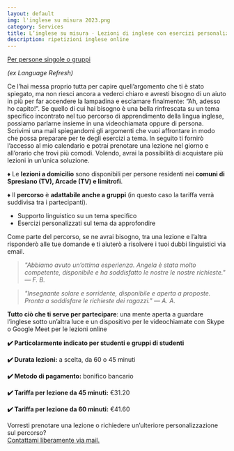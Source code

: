 ```yaml
---
layout: default
img: l'inglese su misura 2023.png
category: Services
title: L’inglese su misura · Lezioni di inglese con esercizi personalizzati
description: ripetizioni inglese online
---
```

<p><u>Per persone singole o gruppi</u></p>
<p><em>(ex Language Refresh)</em></p>
<p>
Ce l’hai messa proprio tutta per capire quell’argomento che ti è stato spiegato, ma non riesci ancora a vederci chiaro e avresti bisogno di un aiuto in più per far accendere la lampadina e esclamare finalmente: “Ah, adesso ho capito!”. Se quello di cui hai bisogno è una bella rinfrescata su un tema specifico incontrato nel tuo percorso di apprendimento della lingua inglese, possiamo parlarne insieme in una videochiamata oppure di persona. Scrivimi una mail spiegandomi gli argomenti che vuoi affrontare in modo che possa preparare per te degli esercizi a tema. In seguito ti fornirò l’accesso al mio calendario e potrai prenotare una lezione nel giorno e all’orario che trovi più comodi. Volendo, avrai la possibilità di acquistare più lezioni in un’unica soluzione.
</p>
<p>♦︎ Le <strong>lezioni a domicilio</strong> sono disponibili per persone residenti nei <strong>comuni di Spresiano (TV), Arcade (TV) e limitrofi</strong>.</p>
<p>♦︎ Il <strong>percorso</strong> è <strong>adattabile anche a gruppi</strong> (in questo caso la tariffa verrà suddivisa tra i partecipanti).</p>
<ul type="disc">    
    <li>Supporto linguistico su un tema specifico</li>
    <li>Esercizi personalizzati sul tema da approfondire</li>
</ul>
<p>Come parte del percorso, se ne avrai bisogno, tra una lezione e l’altra risponderò alle tue domande e ti aiuterò a risolvere i tuoi dubbi linguistici via email.</p>
<blockquote>
<em>"Abbiamo avuto un’ottima esperienza. Angela è stata molto competente, disponibile e ha soddisfatto le nostre le nostre richieste."
— F. B.</em>
</blockquote>
<blockquote>
<em>"Insegnante solare e sorridente, disponibile e aperta a proposte. Pronta a soddisfare le richieste dei ragazzi."
— A. A.</em>
</blockquote>
<p>
<strong>Tutto ciò che ti serve per partecipare</strong>: una mente aperta a guardare l’inglese sotto un’altra luce e un dispositivo per le videochiamate con Skype o Google Meet per le lezioni online</p>
<p>
<strong>✔️ Particolarmente indicato per studenti e gruppi di studenti</strong>
</p>
<p>
<strong>✔️ Durata lezioni:</strong> a scelta, da 60 o 45 minuti
</p>
<p>
<strong>✔️ Metodo di pagamento:</strong> bonifico bancario
</p>
<p>
<strong>✔️ Tariffa per lezione da 45 minuti:</strong> €31.20
</p>
<p>
<strong>✔️ Tariffa per lezione da 60 minuti:</strong> €41.60
</p>
<p>
Vorresti prenotare una lezione o richiedere un’ulteriore personalizzazione sul percorso?
<br>
<a href="#contact">Contattami liberamente via mail.</a>
</p>
